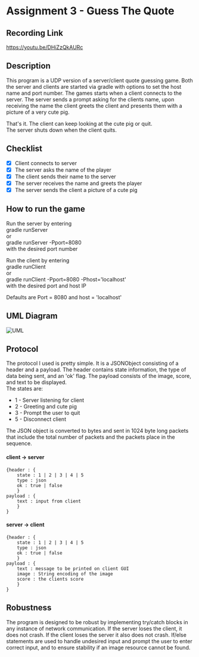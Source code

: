 # Assignment 3 - Guess The Quote

## Recording Link
https://youtu.be/DHiZzQkAURc

## Description
This program is a UDP version of a server/client quote guessing game. Both the server and clients are started via gradle with options to set the host name and port number. The games starts when a client connects to the server. The server sends a prompt asking for the clients name, upon receiving the name the client greets the client and presents them with a picture of a very cute pig.  

That's it. The client can keep looking at the cute pig or quit.   
The server shuts down when the client quits.   

## Checklist
- [x] Client connects to server  
- [x] The server asks the name of the player  
- [x] The client sends their name to the server  
- [x] The server receives the name and greets the player  
- [x] The server sends the client a picture of a cute pig

## How to run the game
Run the server by entering   
gradle runServer  
or  
gradle runServer -Pport=8080  
with the desired port number  

Run the client by entering  
gradle runClient  
or  
gradle runClient -Pport=8080 -Phost='localhost'  
with the desired port and host IP  

Defaults are Port = 8080 and host = 'localhost'

## UML Diagram
![UML](https://github.com/gjmooney/ser321-spring2022-A-gjmooney/blob/a27f7086f971c55cabdda6f2e99f911cb9abae97/Assignment3/GuessTheQuoteUDP/SequenceDiagram.png "UML Diagram")

## Protocol
The protocol I used is pretty simple. It is a JSONObject consisting of a header and a payload. The header contains state information, the type of data being sent, and an 'ok' flag. The payload consists of the image, score, and text to be displayed.  
The states are:  
- 1 - Server listening for client
- 2 - Greeting and cute pig
- 3 - Prompt the user to quit
- 5 - Disconnect client   
  
The JSON object is converted to bytes and sent in 1024 byte long packets that include the total number of packets and the packets place in the sequence.

#### client -> server
```
{header : {  
    state : 1 | 2 | 3 | 4 | 5  
    type : json   
    ok : true | false  
    }  
payload : {  
    text : input from client  
    }  
}  
```
  
#### server -> client
```
{header : {  
    state : 1 | 2 | 3 | 4 | 5  
    type : json   
    ok : true | false  
    }   
payload : {  
    text : message to be printed on client GUI   
    image : String encoding of the image  
    score : the clients score   
    }  
}  
```

## Robustness
The program is designed to be robust by implementing try/catch blocks in any instance of network communication. If the server loses the client, it does not crash. If the client loses the server it also does not crash. If/else statements are used to handle undesired input and prompt the user to enter correct input, and to ensure stability if an image resource cannot be found. 


 
